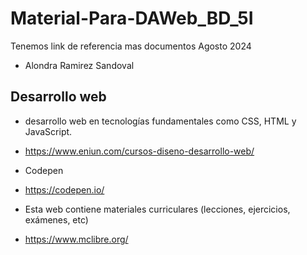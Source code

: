 # Material-Para-DAWeb_BD_5I
Tenemos link de referencia mas documentos Agosto 2024
- Alondra Ramirez Sandoval 
## Desarrollo web 
- desarrollo web en tecnologías fundamentales como CSS, HTML y JavaScript.
- https://www.eniun.com/cursos-diseno-desarrollo-web/

- Codepen
- https://codepen.io/

- Esta web contiene materiales curriculares (lecciones, ejercicios, exámenes, etc)
- https://www.mclibre.org/
